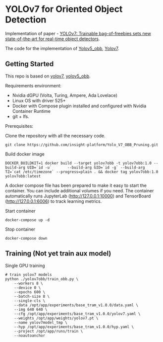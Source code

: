 # YOLOv7 for Oriented Object Detection

Implementation of paper - [YOLOv7: Trainable bag-of-freebies sets new state-of-the-art for real-time object detectors](https://arxiv.org/abs/2207.02696).

The code for the implementation of [Yolov5_obb](https://github.com/hukaixuan19970627/yolov5_obb), [Yolov7](https://github.com/WongKinYiu/yolov7).

## Getting Started 
This repo is based on [yolov7](https://github.com/WongKinYiu/yolov7), [yolov5_obb](https://github.com/hukaixuan19970627/yolov5_obb). 


Requirements environment: 
- Nvidia dGPU (Volta, Turing, Ampere, Ada Lovelace)
- Linux OS with driver 525+
- Docker with Compose plugin installed and configured with Nvidia Container Runtime
- git + lfs.

Prerequisites:

Clone the repository with all the necessary code.

``` shell
git clone https://github.com/insight-platform/Yolo_V7_OBB_Pruning.git
```

Build docker image

``` shell
DOCKER_BUILDKIT=1 docker build --target yolov7obb -t yolov7obb:1.0 --build-arg UID=`id -u`       --build-arg GID=`id -g` --build-arg TZ=`cat /etc/timezone` --progress=plain . && docker tag yolov7obb:1.0 yolov7obb:latest
```

A docker compose file has been prepared to make it easy to start the container. You can include additional volumes if you need.
The container automatically runs JupyterLab (http://127.0.0.1:10000) and TensorBoard (http://127.0.0.1:6006) to track learning metrics.

Start container

``` shell
docker-compose up -d
```

Stop container

```Shell
docker-compose down
```


## Training (Not yet train aux model)

Single GPU training

``` shell
# train yolov7 models
python ./yolov7obb/train_obb.py \
    --workers 8 \
    --device 0 \
    --epochs 600 \
    --batch-size 8 \
    --single-cls \
    --data /opt/app/experiments/base_tram_v1.0.0/data.yaml \
    --img 640 640 \
    --cfg /opt/app/experiments/base_tram_v1.0.0/yolov7.yaml \
    --weights /opt/app/weights/yolov7.pt \
    --name yolov7model_tmp \
    --hyp /opt/app/experiments/base_tram_v1.0.0/hyp.yaml \
    --project /opt/app/runs/train \
    --noautoanchor
```

